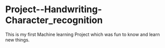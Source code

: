 # Project--Handwriting-Character_recognition
This is my first Machine learning Project which was fun to know and learn new things.
